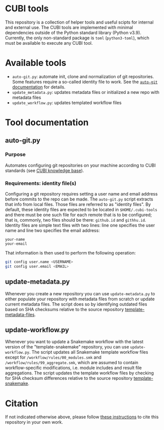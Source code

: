# CUBI tools

This repository is a collection of helper tools and useful scipts for internal and
external use. The CUBI tools are implemented with minimal dependencies outside of the
Python standard library (Python v3.9). Currently, the only non-standard package is `toml`
(`python3-toml`), which must be available to execute any CUBI tool.

# Available tools

- `auto-git.py`: automate init, clone and normalization of git repositories. Some features require
a so-called identity file to work. See the [`auto-git` documentation](#auto-git.py) for details.
- `update_metadata.py`: updates metadata files or initialized a new repo with metadata files
- `update_workflow.py`: updates templated workflow files


# Tool documentation

## auto-git.py

### Purpose

Automates configuring git repositories on your machine according
to CUBI standards (see [CUBI knowledge base](https://github.com/core-unit-bioinformatics/knowledge-base/wiki)).

### Requirements: identity file(s)

Configuring a git repository requires setting a user name and email address before commits to the repo can be made.
The `auto-git.py` script extracts that info from local files. Those files are referred to as "identity files".
By default, these identity files are expected to be located in `$HOME/.cubi-tools` and there must be one such file
for each remote that is to be configured; that is, commonly, two files should be there: `github.id` and `githhu.id`.
Identity files are simple text files with two lines: line one specifies the user name and line
two specifies the email address:

```
your-name
your-email
```

That information is then used to perform the following operation:

```bash
git config user.name <USERNAME>
git config user.email <EMAIL>
```

## update-metadata.py

Whenever you create a new repository you can use `update-metadata.py` to either populate your repository with
metadata files from scratch or update current metadata files. The script does so by identifying outdated files based on SHA checksums relative to the source repository [template-metadata-files](https://github.com/core-unit-bioinformatics/template-metadata-files).

## update-workflow.py

Whenever you want to update a Snakemake workflow with the latest version of the "template-snakemake" repository, you can use `update-workflow.py`.
The script updates all Snakemake template workflow files except for `/workflow/rules/00_modules.smk` and `/workflow/rules/99_aggregate.smk`,
which are assumed to contain workflow-specific modifications, i.e. module includes and result file aggregations. The script updates the template
workflow files by checking for SHA checksum differences relative to the source repository [template-snakemake](https://github.com/core-unit-bioinformatics/template-snakemake).


# Citation

If not indicated otherwise above, please follow [these instructions](CITATION.md) to cite this repository in your own work.
